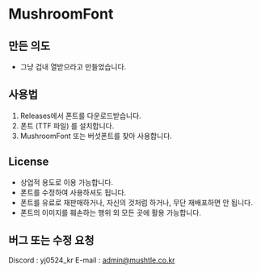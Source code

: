 # MushroomFont
## 만든 의도
- 그냥 겁내 열받으라고 만들었습니다.

## 사용법
1. Releases에서 폰트를 다운로드받습니다.
2. 폰트 (TTF 파일) 를 설치합니다.
3. MushroomFont 또는 버섯폰트를 찾아 사용합니다.

## License
- 상업적 용도로 이용 가능합니다.
- 폰트를 수정하여 사용하셔도 됩니다.
- 폰트를 유료로 재판매하거나, 자신의 것처럼 하거나, 무단 재배포하면 안 됩니다.
- 폰트의 이미지를 훼손하는 행위 외 모든 곳에 활용 가능합니다.

## 버그 또는 수정 요청
Discord : yj0524_kr
E-mail : admin@mushtle.co.kr




